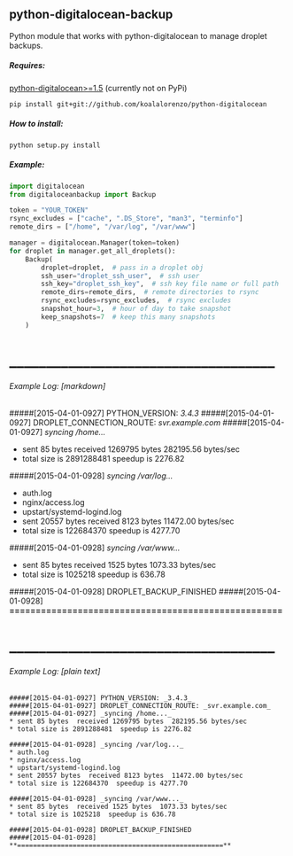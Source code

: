 ## python-digitalocean-backup

Python module that works with python-digitalocean to manage droplet backups.

##### Requires:
[python-digitalocean>=1.5](https://github.com/koalalorenzo/python-digitalocean) (currently not on PyPi)

    pip install git+git://github.com/koalalorenzo/python-digitalocean

##### How to install:

    python setup.py install

##### Example:

```python
import digitalocean
from digitaloceanbackup import Backup

token = "YOUR_TOKEN"
rsync_excludes = ["cache", ".DS_Store", "man3", "terminfo"]
remote_dirs = ["/home", "/var/log", "/var/www"]

manager = digitalocean.Manager(token=token)
for droplet in manager.get_all_droplets():
    Backup(
        droplet=droplet,  # pass in a droplet obj
        ssh_user="droplet_ssh_user",  # ssh user
        ssh_key="droplet_ssh_key",  # ssh key file name or full path
        remote_dirs=remote_dirs,  # remote directories to rsync
        rsync_excludes=rsync_excludes,  # rsync excludes
        snapshot_hour=3,  # hour of day to take snapshot
        keep_snapshots=7  # keep this many snapshots
    )
```

# ____________________________________
###### Example Log: [markdown]

#####[2015-04-01-0927] PYTHON_VERSION: _3.4.3_
#####[2015-04-01-0927] DROPLET_CONNECTION_ROUTE: _svr.example.com_
#####[2015-04-01-0927] _syncing /home..._ 
* sent 85 bytes  received 1269795 bytes  282195.56 bytes/sec
* total size is 2891288481  speedup is 2276.82

#####[2015-04-01-0928] _syncing /var/log..._ 
* auth.log
* nginx/access.log
* upstart/systemd-logind.log
* sent 20557 bytes  received 8123 bytes  11472.00 bytes/sec
* total size is 122684370  speedup is 4277.70

#####[2015-04-01-0928] _syncing /var/www..._ 
* sent 85 bytes  received 1525 bytes  1073.33 bytes/sec
* total size is 1025218  speedup is 636.78

#####[2015-04-01-0928] DROPLET_BACKUP_FINISHED
#####[2015-04-01-0928] **====================================================**


# ____________________________________
###### Example Log: [plain text]

    #####[2015-04-01-0927] PYTHON_VERSION: _3.4.3_
    #####[2015-04-01-0927] DROPLET_CONNECTION_ROUTE: _svr.example.com_
    #####[2015-04-01-0927] _syncing /home..._ 
    * sent 85 bytes  received 1269795 bytes  282195.56 bytes/sec
    * total size is 2891288481  speedup is 2276.82

    #####[2015-04-01-0928] _syncing /var/log..._ 
    * auth.log
    * nginx/access.log
    * upstart/systemd-logind.log
    * sent 20557 bytes  received 8123 bytes  11472.00 bytes/sec
    * total size is 122684370  speedup is 4277.70

    #####[2015-04-01-0928] _syncing /var/www..._ 
    * sent 85 bytes  received 1525 bytes  1073.33 bytes/sec
    * total size is 1025218  speedup is 636.78

    #####[2015-04-01-0928] DROPLET_BACKUP_FINISHED
    #####[2015-04-01-0928] **====================================================**
